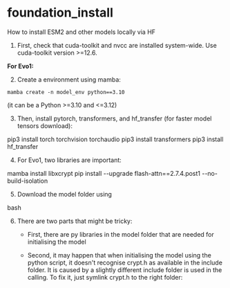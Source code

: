 # foundation_install
How to install ESM2 and other models locally via HF 

1) First, check that cuda-toolkit and nvcc are installed system-wide. Use cuda-toolkit version >=12.6.

**For Evo1:**

2) Create a environment using mamba:

```
mamba create -n model_env python==3.10
```

(it can be a Python >=3.10 and <=3.12)

3) Then, install pytorch, transformers, and hf_transfer (for faster model tensors download):

pip3 install torch torchvision torchaudio
pip3 install transformers
pip3 install hf_transfer

4) For Evo1, two libraries are important:

mamba install libxcrypt
pip install --upgrade flash-attn==2.7.4.post1 --no-build-isolation

5) Download the model folder using

bash 

6) There are two parts that might be tricky:
   - First, there are py libraries in the model folder that are needed for initialising the model  

   - Second, it may happen that when initialising the model using the python script, it doesn't recognise crypt.h as available in the include folder. It is caused by a slightly different include folder is used in the calling. To fix it, just symlink crypt.h to the right folder:
